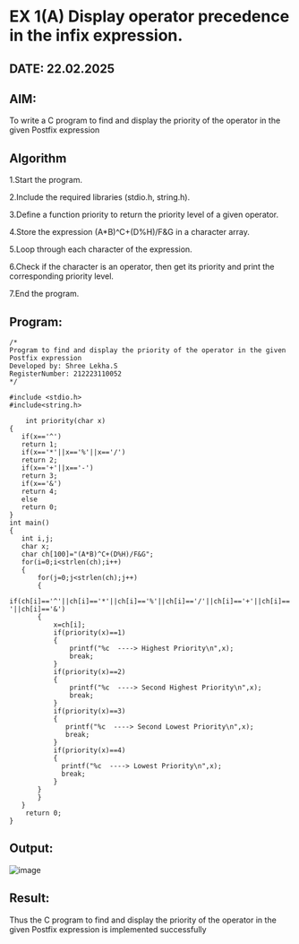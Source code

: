 # EX 1(A) Display operator precedence in the infix expression.
## DATE: 22.02.2025
## AIM:
To write a C program to find and display the priority of the operator in the given Postfix expression

## Algorithm

1.Start the program.

2.Include the required libraries (stdio.h, string.h).

3.Define a function priority to return the priority level of a given operator.

4.Store the expression (A*B)^C+(D%H)/F&G in a character array.

5.Loop through each character of the expression.

6.Check if the character is an operator, then get its priority and print the corresponding priority level.

7.End the program.

## Program:
```
/*
Program to find and display the priority of the operator in the given Postfix expression
Developed by: Shree Lekha.S
RegisterNumber: 212223110052 
*/

#include <stdio.h>
#include<string.h>

    int priority(char x)
{
   if(x=='^')
   return 1;
   if(x=='*'||x=='%'||x=='/')
   return 2;
   if(x=='+'||x=='-')
   return 3;
   if(x=='&')
   return 4;
   else
   return 0;
}
int main()
{
   int i,j;
   char x;
   char ch[100]="(A*B)^C+(D%H)/F&G";
   for(i=0;i<strlen(ch);i++)
   {
       for(j=0;j<strlen(ch);j++)
       {
           if(ch[i]=='^'||ch[i]=='*'||ch[i]=='%'||ch[i]=='/'||ch[i]=='+'||ch[i]=='-'||ch[i]=='&')
       {
           x=ch[i];
           if(priority(x)==1)
           {
               printf("%c  ----> Highest Priority\n",x);
               break;
           }
           if(priority(x)==2)
           {
               printf("%c  ----> Second Highest Priority\n",x);
               break;
           }
           if(priority(x)==3)
           {
              printf("%c  ----> Second Lowest Priority\n",x);
              break;
           }
           if(priority(x)==4)
           {
             printf("%c  ----> Lowest Priority\n",x);
             break;
           }
       } 
       }
   }
    return 0;
}
```

## Output:
![image](https://github.com/user-attachments/assets/229f7cf8-0b1a-4d95-914c-5e547e8f2c95)

## Result:
Thus the C program to find and display the priority of the operator in the given Postfix expression is implemented successfully
